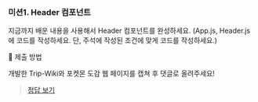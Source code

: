 ### 미션1. Header 컴포넌트

지금까지 배운 내용을 사용해서 Header 컴포넌트를 완성하세요.
(App.js, Header.js 에 코드를 작성하세요. 단, 주석에 작성된 조건에 맞게 코드를 작성하세요.)

🎯 제출 방법

개발한 Trip-Wiki와 포켓몬 도감 웹 페이지를 캡쳐 후 댓글로 올려주세요!

> [정답 보기](https://github.com/hbin12212/one-bite2/tree/main/day13/answer)
